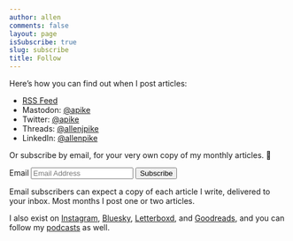 ```yaml
---
author: allen
comments: false
layout: page
isSubscribe: true
slug: subscribe
title: Follow
---
```


Here’s how you can find out when I post articles:

- [RSS Feed](/feed/)
- Mastodon: [@apike](https://mastodon.social/@apike)
- Twitter: [@apike](https://twitter.com/apike/)
- Threads: [@allenjpike](https://www.threads.net/@allenjpike)
- LinkedIn: [@allenpike](https://www.linkedin.com/in/allenpike/)

Or subscribe by email, for your very own copy of my monthly articles. 💌

<!--
<form style="margin-top: 1em" class="newsletter" action="https://feed.press/e/mailverify" method="post"
target="popupwindow" onsubmit="window.open('https://feed.press/e/mailverify?feed_id=allenpike', 'popupwindow',
'scrollbars=yes,width=550,height=400');return true">
<input type="text" name="email" placeholder="Email address"/>
<input type="submit" value="Follow by Email" />
<input type="hidden" value="allenpike" name="feed_id"/>
</form>
-->

<!-- Stripped down convertkit form from https://sayzlim.net/plain-html-form-convertkit/ -->

<form class="form" action="https://app.convertkit.com/forms/6651971/subscriptions" method="post" data-sv-form="6651971" data-uid="8ee4fcd98a" data-options="{&quot;settings&quot;:{&quot;after_subscribe&quot;:{&quot;action&quot;: &quot;message&quot;,&quot;success_message&quot;: &quot;Success! Now check your email to confirm your subscription.&quot;,&quot;redirect_url&quot;: &quot;&quot;}}}">
  <ul class="formkit-alert formkit-alert-error" data-element="errors" data-group="alert"></ul>
  <label for="email">Email</label>
  <input type="email" value="" name="email_address" placeholder="Email Address" id="email" required>
  <input type="submit" data-element="submit" class="subscribe" value="Subscribe">
</form>

<!--

<script src="https://f.convertkit.com/ckjs/ck.5.js"></script>
<form action="https://app.convertkit.com/forms/6651971/subscriptions" class="seva-form formkit-form" method="post" data-sv-form="6651971" data-uid="8ee4fcd98a" data-format="inline" data-version="5" data-options="{&quot;settings&quot;:{&quot;after_subscribe&quot;:{&quot;action&quot;:&quot;message&quot;,&quot;success_message&quot;:&quot;Success! Now check your email to confirm your subscription.&quot;,&quot;redirect_url&quot;:&quot;&quot;},&quot;analytics&quot;:{&quot;google&quot;:null,&quot;fathom&quot;:null,&quot;facebook&quot;:null,&quot;segment&quot;:null,&quot;pinterest&quot;:null,&quot;sparkloop&quot;:null,&quot;googletagmanager&quot;:null},&quot;modal&quot;:{&quot;trigger&quot;:&quot;timer&quot;,&quot;scroll_percentage&quot;:null,&quot;timer&quot;:5,&quot;devices&quot;:&quot;all&quot;,&quot;show_once_every&quot;:15},&quot;powered_by&quot;:{&quot;show&quot;:false,&quot;url&quot;:&quot;https://convertkit.com/features/forms?utm_campaign=poweredby&amp;utm_content=form&amp;utm_medium=referral&amp;utm_source=dynamic&quot;},&quot;recaptcha&quot;:{&quot;enabled&quot;:false},&quot;return_visitor&quot;:{&quot;action&quot;:&quot;show&quot;,&quot;custom_content&quot;:&quot;&quot;},&quot;slide_in&quot;:{&quot;display_in&quot;:&quot;bottom_right&quot;,&quot;trigger&quot;:&quot;timer&quot;,&quot;scroll_percentage&quot;:null,&quot;timer&quot;:5,&quot;devices&quot;:&quot;all&quot;,&quot;show_once_every&quot;:15},&quot;sticky_bar&quot;:{&quot;display_in&quot;:&quot;top&quot;,&quot;trigger&quot;:&quot;timer&quot;,&quot;scroll_percentage&quot;:null,&quot;timer&quot;:5,&quot;devices&quot;:&quot;all&quot;,&quot;show_once_every&quot;:15}},&quot;version&quot;:&quot;5&quot;}" min-width="400 500 600 700 800" style="background-color: rgb(249, 250, 251); border-radius: 4px;">
<div class="formkit-background"></div>
<div data-style="minimal">
    <div class="formkit-header" data-element="header">
        <h2>Get articles as a newsletter</h2>
    </div>
    <div class="formkit-subheader" data-element="subheader">
        <p>​</p>
    </div>
    <ul class="formkit-alert formkit-alert-error" data-element="errors" data-group="alert"></ul>
    <div data-element="fields" data-stacked="false" class="seva-fields formkit-fields">
        <div class="formkit-field"><input class="formkit-input" name="email_address" aria-label="Email Address" placeholder="Email Address" required="" type="email" style=""></div>
        <button data-element="submit" class="formkit-submit formkit-submit" style="">
        <div class="formkit-spinner">
            <div></div>
            <div></div>
            <div></div>
        </div>
        <span class="">Subscribe</span>
        </button>
    </div>
    <div class="formkit-guarantee" data-element="guarantee" style="">
        <p>Posts roughly once a month.</p>
    </div>
</div>
<style>
.formkit-form[data-uid="8ee4fcd98a"] * {
	box-sizing: border-box;
}

.formkit-form[data-uid="8ee4fcd98a"] {
	-webkit-font-smoothing: antialiased;
	-moz-osx-font-smoothing: grayscale;
}

.formkit-form[data-uid="8ee4fcd98a"] legend {
	border: none;
	font-size: inherit;
	margin-bottom: 10px;
	padding: 0;
	position: relative;
	display: table;
}

.formkit-form[data-uid="8ee4fcd98a"] fieldset {
	border: 0;
	padding: 0.01em 0 0 0;
	margin: 0;
	min-width: 0;
}

.formkit-form[data-uid="8ee4fcd98a"] body:not(:-moz-handler-blocked) fieldset {
	display: table-cell;
}

.formkit-form[data-uid="8ee4fcd98a"] h1,
.formkit-form[data-uid="8ee4fcd98a"] h2,
.formkit-form[data-uid="8ee4fcd98a"] h3,
.formkit-form[data-uid="8ee4fcd98a"] h4,
.formkit-form[data-uid="8ee4fcd98a"] h5,
.formkit-form[data-uid="8ee4fcd98a"] h6 {
	color: inherit;
	font-size: inherit;
	font-weight: inherit;
}

.formkit-form[data-uid="8ee4fcd98a"] h2 {
	font-size: 1.5em;
	margin: 1em 0;
}

.formkit-form[data-uid="8ee4fcd98a"] h3 {
	font-size: 1.17em;
	margin: 1em 0;
}

.formkit-form[data-uid="8ee4fcd98a"] p {
	color: inherit;
	font-size: inherit;
	font-weight: inherit;
}

.formkit-form[data-uid="8ee4fcd98a"] ol:not([template-default]),
.formkit-form[data-uid="8ee4fcd98a"] ul:not([template-default]),
.formkit-form[data-uid="8ee4fcd98a"] blockquote:not([template-default]) {
	text-align: left;
}

.formkit-form[data-uid="8ee4fcd98a"] p:not([template-default]),
.formkit-form[data-uid="8ee4fcd98a"] hr:not([template-default]),
.formkit-form[data-uid="8ee4fcd98a"] blockquote:not([template-default]),
.formkit-form[data-uid="8ee4fcd98a"] ol:not([template-default]),
.formkit-form[data-uid="8ee4fcd98a"] ul:not([template-default]) {
	color: inherit;
	font-style: initial;
}

.formkit-form[data-uid="8ee4fcd98a"] .ordered-list,
.formkit-form[data-uid="8ee4fcd98a"] .unordered-list {
	list-style-position: outside !important;
	padding-left: 1em;
}

.formkit-form[data-uid="8ee4fcd98a"] .list-item {
	padding-left: 0;
}

.formkit-form[data-uid="8ee4fcd98a"][data-format="modal"] {
	display: none;
}

.formkit-form[data-uid="8ee4fcd98a"][data-format="slide in"] {
	display: none;
}

.formkit-form[data-uid="8ee4fcd98a"][data-format="sticky bar"] {
	display: none;
}

.formkit-sticky-bar .formkit-form[data-uid="8ee4fcd98a"][data-format="sticky bar"] {
	display: block;
}

.formkit-form[data-uid="8ee4fcd98a"] .formkit-input,
.formkit-form[data-uid="8ee4fcd98a"] .formkit-select,
.formkit-form[data-uid="8ee4fcd98a"] .formkit-checkboxes {
	width: 100%;
}

.formkit-form[data-uid="8ee4fcd98a"] .formkit-button,
.formkit-form[data-uid="8ee4fcd98a"] .formkit-submit {
	border: 0;
	border-radius: 5px;
	color: #ffffff;
	cursor: pointer;
	display: inline-block;
	text-align: center;
	font-size: 15px;
	font-weight: 500;
	cursor: pointer;
	margin-bottom: 15px;
	overflow: hidden;
	padding: 0;
	position: relative;
	vertical-align: middle;
}

.formkit-form[data-uid="8ee4fcd98a"] .formkit-button:hover,
.formkit-form[data-uid="8ee4fcd98a"] .formkit-submit:hover,
.formkit-form[data-uid="8ee4fcd98a"] .formkit-button:focus,
.formkit-form[data-uid="8ee4fcd98a"] .formkit-submit:focus {
	outline: none;
}

.formkit-form[data-uid="8ee4fcd98a"] .formkit-button:hover>span,
.formkit-form[data-uid="8ee4fcd98a"] .formkit-submit:hover>span,
.formkit-form[data-uid="8ee4fcd98a"] .formkit-button:focus>span,
.formkit-form[data-uid="8ee4fcd98a"] .formkit-submit:focus>span {
	background-color: rgba(0, 0, 0, 0.1);
}

.formkit-form[data-uid="8ee4fcd98a"] .formkit-button>span,
.formkit-form[data-uid="8ee4fcd98a"] .formkit-submit>span {
	display: block;
	-webkit-transition: all 300ms ease-in-out;
	transition: all 300ms ease-in-out;
	padding: 12px 24px;
}

.formkit-form[data-uid="8ee4fcd98a"] .formkit-input {
	background: #ffffff;
	font-size: 15px;
	padding: 12px;
	border: 1px solid #e3e3e3;
	-webkit-flex: 1 0 auto;
	-ms-flex: 1 0 auto;
	flex: 1 0 auto;
	line-height: 1.4;
	margin: 0;
	-webkit-transition: border-color ease-out 300ms;
	transition: border-color ease-out 300ms;
}

.formkit-form[data-uid="8ee4fcd98a"] .formkit-input:focus {
	outline: none;
	border-color: #1677be;
	-webkit-transition: border-color ease 300ms;
	transition: border-color ease 300ms;
}

.formkit-form[data-uid="8ee4fcd98a"] .formkit-input::-webkit-input-placeholder {
	color: inherit;
	opacity: 0.8;
}

.formkit-form[data-uid="8ee4fcd98a"] .formkit-input::-moz-placeholder {
	color: inherit;
	opacity: 0.8;
}

.formkit-form[data-uid="8ee4fcd98a"] .formkit-input:-ms-input-placeholder {
	color: inherit;
	opacity: 0.8;
}

.formkit-form[data-uid="8ee4fcd98a"] .formkit-input::placeholder {
	color: inherit;
	opacity: 0.8;
}

.formkit-form[data-uid="8ee4fcd98a"] [data-group="dropdown"] {
	position: relative;
	display: inline-block;
	width: 100%;
}

.formkit-form[data-uid="8ee4fcd98a"] [data-group="dropdown"]::before {
	content: "";
	top: calc(50% - 2.5px);
	right: 10px;
	position: absolute;
	pointer-events: none;
	border-color: #4f4f4f transparent transparent transparent;
	border-style: solid;
	border-width: 6px 6px 0 6px;
	height: 0;
	width: 0;
	z-index: 999;
}

.formkit-form[data-uid="8ee4fcd98a"] [data-group="dropdown"] select {
	height: auto;
	width: 100%;
	cursor: pointer;
	color: #333333;
	line-height: 1.4;
	margin-bottom: 0;
	padding: 0 6px;
	-webkit-appearance: none;
	-moz-appearance: none;
	appearance: none;
	font-size: 15px;
	padding: 12px;
	padding-right: 25px;
	border: 1px solid #e3e3e3;
	background: #ffffff;
}

.formkit-form[data-uid="8ee4fcd98a"] [data-group="dropdown"] select:focus {
	outline: none;
}

.formkit-form[data-uid="8ee4fcd98a"] [data-group="checkboxes"] {
	text-align: left;
	margin: 0;
}

.formkit-form[data-uid="8ee4fcd98a"] [data-group="checkboxes"] [data-group="checkbox"] {
	margin-bottom: 10px;
}

.formkit-form[data-uid="8ee4fcd98a"] [data-group="checkboxes"] [data-group="checkbox"] * {
	cursor: pointer;
}

.formkit-form[data-uid="8ee4fcd98a"] [data-group="checkboxes"] [data-group="checkbox"]:last-of-type {
	margin-bottom: 0;
}

.formkit-form[data-uid="8ee4fcd98a"] [data-group="checkboxes"] [data-group="checkbox"] input[type="checkbox"] {
	display: none;
}

.formkit-form[data-uid="8ee4fcd98a"] [data-group="checkboxes"] [data-group="checkbox"] input[type="checkbox"]+label::after {
	content: none;
}

.formkit-form[data-uid="8ee4fcd98a"] [data-group="checkboxes"] [data-group="checkbox"] input[type="checkbox"]:checked+label::after {
	border-color: #ffffff;
	content: "";
}

.formkit-form[data-uid="8ee4fcd98a"] [data-group="checkboxes"] [data-group="checkbox"] input[type="checkbox"]:checked+label::before {
	background: #10bf7a;
	border-color: #10bf7a;
}

.formkit-form[data-uid="8ee4fcd98a"] [data-group="checkboxes"] [data-group="checkbox"] label {
	position: relative;
	display: inline-block;
	padding-left: 28px;
}

.formkit-form[data-uid="8ee4fcd98a"] [data-group="checkboxes"] [data-group="checkbox"] label::before,
.formkit-form[data-uid="8ee4fcd98a"] [data-group="checkboxes"] [data-group="checkbox"] label::after {
	position: absolute;
	content: "";
	display: inline-block;
}

.formkit-form[data-uid="8ee4fcd98a"] [data-group="checkboxes"] [data-group="checkbox"] label::before {
	height: 16px;
	width: 16px;
	border: 1px solid #e3e3e3;
	background: #ffffff;
	left: 0px;
	top: 3px;
}

.formkit-form[data-uid="8ee4fcd98a"] [data-group="checkboxes"] [data-group="checkbox"] label::after {
	height: 4px;
	width: 8px;
	border-left: 2px solid #4d4d4d;
	border-bottom: 2px solid #4d4d4d;
	-webkit-transform: rotate(-45deg);
	-ms-transform: rotate(-45deg);
	transform: rotate(-45deg);
	left: 4px;
	top: 8px;
}

.formkit-form[data-uid="8ee4fcd98a"] .formkit-alert {
	background: #f9fafb;
	border: 1px solid #e3e3e3;
	border-radius: 5px;
	-webkit-flex: 1 0 auto;
	-ms-flex: 1 0 auto;
	flex: 1 0 auto;
	list-style: none;
	margin: 25px auto;
	padding: 12px;
	text-align: center;
	width: 100%;
}

.formkit-form[data-uid="8ee4fcd98a"] .formkit-alert:empty {
	display: none;
}

.formkit-form[data-uid="8ee4fcd98a"] .formkit-alert-success {
	background: #d3fbeb;
	border-color: #10bf7a;
	color: #0c905c;
}

.formkit-form[data-uid="8ee4fcd98a"] .formkit-alert-error {
	background: #fde8e2;
	border-color: #f2643b;
	color: #ea4110;
}

.formkit-form[data-uid="8ee4fcd98a"] .formkit-spinner {
	display: -webkit-box;
	display: -webkit-flex;
	display: -ms-flexbox;
	display: flex;
	height: 0px;
	width: 0px;
	margin: 0 auto;
	position: absolute;
	top: 0;
	left: 0;
	right: 0;
	width: 0px;
	overflow: hidden;
	text-align: center;
	-webkit-transition: all 300ms ease-in-out;
	transition: all 300ms ease-in-out;
}

.formkit-form[data-uid="8ee4fcd98a"] .formkit-spinner>div {
	margin: auto;
	width: 12px;
	height: 12px;
	background-color: #fff;
	opacity: 0.3;
	border-radius: 100%;
	display: inline-block;
	-webkit-animation: formkit-bouncedelay-formkit-form-data-uid-8ee4fcd98a- 1.4s infinite ease-in-out both;
	animation: formkit-bouncedelay-formkit-form-data-uid-8ee4fcd98a- 1.4s infinite ease-in-out both;
}

.formkit-form[data-uid="8ee4fcd98a"] .formkit-spinner>div:nth-child(1) {
	-webkit-animation-delay: -0.32s;
	animation-delay: -0.32s;
}

.formkit-form[data-uid="8ee4fcd98a"] .formkit-spinner>div:nth-child(2) {
	-webkit-animation-delay: -0.16s;
	animation-delay: -0.16s;
}

.formkit-form[data-uid="8ee4fcd98a"] .formkit-submit[data-active] .formkit-spinner {
	opacity: 1;
	height: 100%;
	width: 50px;
}

.formkit-form[data-uid="8ee4fcd98a"] .formkit-submit[data-active] .formkit-spinner~span {
	opacity: 0;
}

.formkit-form[data-uid="8ee4fcd98a"] .formkit-powered-by[data-active="false"] {
	opacity: 0.35;
}

.formkit-form[data-uid="8ee4fcd98a"] .formkit-powered-by-convertkit-container {
	display: -webkit-box;
	display: -webkit-flex;
	display: -ms-flexbox;
	display: flex;
	width: 100%;
	margin: 10px 0;
	position: relative;
}

.formkit-form[data-uid="8ee4fcd98a"] .formkit-powered-by-convertkit-container[data-active="false"] {
	opacity: 0.35;
}

.formkit-form[data-uid="8ee4fcd98a"] .formkit-powered-by-convertkit {
	-webkit-align-items: center;
	-webkit-box-align: center;
	-ms-flex-align: center;
	align-items: center;
	background-color: #ffffff;
	border: 1px solid #dde2e7;
	border-radius: 4px;
	color: #373f45;
	cursor: pointer;
	display: block;
	height: 36px;
	margin: 0 auto;
	opacity: 0.95;
	padding: 0;
	-webkit-text-decoration: none;
	text-decoration: none;
	text-indent: 100%;
	-webkit-transition: ease-in-out all 200ms;
	transition: ease-in-out all 200ms;
	white-space: nowrap;
	overflow: hidden;
	-webkit-user-select: none;
	-moz-user-select: none;
	-ms-user-select: none;
	user-select: none;
	width: 190px;
	background-repeat: no-repeat;
	background-position: center;
	background-image: url("data:image/svg+xml;charset=utf8,%3Csvg width='162' height='20' viewBox='0 0 162 20' fill='none' xmlns='http://www.w3.org/2000/svg'%3E%3Cpath d='M83.0561 15.2457C86.675 15.2457 89.4722 12.5154 89.4722 9.14749C89.4722 5.99211 86.8443 4.06563 85.1038 4.06563C82.6801 4.06563 80.7373 5.76407 80.4605 8.28551C80.4092 8.75244 80.0387 9.14403 79.5686 9.14069C78.7871 9.13509 77.6507 9.12841 76.9314 9.13092C76.6217 9.13199 76.3658 8.88106 76.381 8.57196C76.4895 6.38513 77.2218 4.3404 78.618 2.76974C80.1695 1.02445 82.4289 0 85.1038 0C89.5979 0 93.8406 4.07791 93.8406 9.14749C93.8406 14.7608 89.1832 19.3113 83.1517 19.3113C78.8502 19.3113 74.5179 16.5041 73.0053 12.5795C72.9999 12.565 72.9986 12.5492 73.0015 12.534C73.0218 12.4179 73.0617 12.3118 73.1011 12.2074C73.1583 12.0555 73.2143 11.907 73.2062 11.7359L73.18 11.1892C73.174 11.0569 73.2075 10.9258 73.2764 10.8127C73.3452 10.6995 73.4463 10.6094 73.5666 10.554L73.7852 10.4523C73.9077 10.3957 74.0148 10.3105 74.0976 10.204C74.1803 10.0974 74.2363 9.97252 74.2608 9.83983C74.3341 9.43894 74.6865 9.14749 75.0979 9.14749C75.7404 9.14749 76.299 9.57412 76.5088 10.1806C77.5188 13.1 79.1245 15.2457 83.0561 15.2457Z' fill='%23373F45'/%3E%3Cpath d='M155.758 6.91365C155.028 6.91365 154.804 6.47916 154.804 5.98857C154.804 5.46997 154.986 5.06348 155.758 5.06348C156.53 5.06348 156.712 5.46997 156.712 5.98857C156.712 6.47905 156.516 6.91365 155.758 6.91365ZM142.441 12.9304V9.32833L141.415 9.32323V8.90392C141.415 8.44719 141.786 8.07758 142.244 8.07986L142.441 8.08095V6.55306L144.082 6.09057V8.08073H145.569V8.50416C145.569 8.61242 145.548 8.71961 145.506 8.81961C145.465 8.91961 145.404 9.01047 145.328 9.08699C145.251 9.16351 145.16 9.2242 145.06 9.26559C144.96 9.30698 144.853 9.32826 144.745 9.32822H144.082V12.7201C144.082 13.2423 144.378 13.4256 144.76 13.4887C145.209 13.5629 145.583 13.888 145.583 14.343V14.9626C144.029 14.9626 142.441 14.8942 142.441 12.9304Z' fill='%23373F45'/%3E%3Cpath d='M110.058 7.92554C108.417 7.88344 106.396 8.92062 106.396 11.5137C106.396 14.0646 108.417 15.0738 110.058 15.0318C111.742 15.0738 113.748 14.0646 113.748 11.5137C113.748 8.92062 111.742 7.88344 110.058 7.92554ZM110.07 13.7586C108.878 13.7586 108.032 12.8905 108.032 11.461C108.032 10.1013 108.878 9.20569 110.071 9.20569C111.263 9.20569 112.101 10.0995 112.101 11.459C112.101 12.8887 111.263 13.7586 110.07 13.7586Z' fill='%23373F45'/%3E%3Cpath d='M118.06 7.94098C119.491 7.94098 120.978 8.33337 120.978 11.1366V14.893H120.063C119.608 14.893 119.238 14.524 119.238 14.0689V10.9965C119.238 9.66506 118.747 9.16047 117.891 9.16047C117.414 9.16047 116.797 9.52486 116.502 9.81915V14.069C116.502 14.1773 116.481 14.2845 116.44 14.3845C116.398 14.4845 116.337 14.5753 116.261 14.6519C116.184 14.7284 116.093 14.7891 115.993 14.8305C115.893 14.8719 115.786 14.8931 115.678 14.8931H114.847V8.10918H115.773C115.932 8.10914 116.087 8.16315 116.212 8.26242C116.337 8.36168 116.424 8.50033 116.46 8.65577C116.881 8.19328 117.428 7.94098 118.06 7.94098ZM122.854 8.09713C123.024 8.09708 123.19 8.1496 123.329 8.2475C123.468 8.34541 123.574 8.48391 123.631 8.64405L125.133 12.8486L126.635 8.64415C126.692 8.48402 126.798 8.34551 126.937 8.2476C127.076 8.1497 127.242 8.09718 127.412 8.09724H128.598L126.152 14.3567C126.091 14.5112 125.986 14.6439 125.849 14.7374C125.711 14.831 125.549 14.881 125.383 14.8809H124.333L121.668 8.09713H122.854Z' fill='%23373F45'/%3E%3Cpath d='M135.085 14.5514C134.566 14.7616 133.513 15.0416 132.418 15.0416C130.496 15.0416 129.024 13.9345 129.024 11.4396C129.024 9.19701 130.451 7.99792 132.191 7.99792C134.338 7.99792 135.254 9.4378 135.158 11.3979C135.139 11.8029 134.786 12.0983 134.38 12.0983H130.679C130.763 13.1916 131.562 13.7662 132.615 13.7662C133.028 13.7662 133.462 13.7452 133.983 13.6481C134.535 13.545 135.085 13.9375 135.085 14.4985V14.5514ZM133.673 10.949C133.785 9.87621 133.061 9.28752 132.191 9.28752C131.321 9.28752 130.734 9.93979 130.679 10.9489L133.673 10.949Z' fill='%23373F45'/%3E%3Cpath d='M137.345 8.11122C137.497 8.11118 137.645 8.16229 137.765 8.25635C137.884 8.35041 137.969 8.48197 138.005 8.62993C138.566 8.20932 139.268 7.94303 139.759 7.94303C139.801 7.94303 140.068 7.94303 140.489 7.99913V8.7265C140.489 9.11748 140.15 9.4147 139.759 9.4147C139.31 9.4147 138.651 9.5829 138.131 9.8773V14.8951H136.462V8.11112L137.345 8.11122ZM156.6 14.0508V8.09104H155.769C155.314 8.09104 154.944 8.45999 154.944 8.9151V14.8748H155.775C156.23 14.8748 156.6 14.5058 156.6 14.0508ZM158.857 12.9447V9.34254H157.749V8.91912C157.749 8.46401 158.118 8.09506 158.574 8.09506H158.857V6.56739L160.499 6.10479V8.09506H161.986V8.51848C161.986 8.97359 161.617 9.34254 161.161 9.34254H160.499V12.7345C160.499 13.2566 160.795 13.44 161.177 13.503C161.626 13.5774 162 13.9024 162 14.3574V14.977C160.446 14.977 158.857 14.9086 158.857 12.9447ZM98.1929 10.1124C98.2033 6.94046 100.598 5.16809 102.895 5.16809C104.171 5.16809 105.342 5.44285 106.304 6.12953L105.914 6.6631C105.654 7.02011 105.16 7.16194 104.749 6.99949C104.169 6.7702 103.622 6.7218 103.215 6.7218C101.335 6.7218 99.9169 7.92849 99.9068 10.1123C99.9169 12.2959 101.335 13.5201 103.215 13.5201C103.622 13.5201 104.169 13.4717 104.749 13.2424C105.16 13.0799 105.654 13.2046 105.914 13.5615L106.304 14.0952C105.342 14.7819 104.171 15.0566 102.895 15.0566C100.598 15.0566 98.2033 13.2842 98.1929 10.1124ZM147.619 5.21768C148.074 5.21768 148.444 5.58663 148.444 6.04174V9.81968L151.82 5.58131C151.897 5.47733 151.997 5.39282 152.112 5.3346C152.227 5.27638 152.355 5.24607 152.484 5.24611H153.984L150.166 10.0615L153.984 14.8749H152.484C152.355 14.8749 152.227 14.8446 152.112 14.7864C151.997 14.7281 151.897 14.6436 151.82 14.5397L148.444 10.3025V14.0508C148.444 14.5059 148.074 14.8749 147.619 14.8749H146.746V5.21768H147.619Z' fill='%23373F45'/%3E%3Cpath d='M0.773438 6.5752H2.68066C3.56543 6.5752 4.2041 6.7041 4.59668 6.96191C4.99219 7.21973 5.18994 7.62695 5.18994 8.18359C5.18994 8.55859 5.09326 8.87061 4.8999 9.11963C4.70654 9.36865 4.42822 9.52539 4.06494 9.58984V9.63379C4.51611 9.71875 4.84717 9.88721 5.05811 10.1392C5.27197 10.3882 5.37891 10.7266 5.37891 11.1543C5.37891 11.7314 5.17676 12.1841 4.77246 12.5122C4.37109 12.8374 3.81152 13 3.09375 13H0.773438V6.5752ZM1.82373 9.22949H2.83447C3.27393 9.22949 3.59473 9.16064 3.79688 9.02295C3.99902 8.88232 4.1001 8.64502 4.1001 8.31104C4.1001 8.00928 3.99023 7.79102 3.77051 7.65625C3.55371 7.52148 3.20801 7.4541 2.7334 7.4541H1.82373V9.22949ZM1.82373 10.082V12.1167H2.93994C3.37939 12.1167 3.71045 12.0332 3.93311 11.8662C4.15869 11.6963 4.27148 11.4297 4.27148 11.0664C4.27148 10.7324 4.15723 10.4849 3.92871 10.3237C3.7002 10.1626 3.35303 10.082 2.88721 10.082H1.82373Z' fill='%23373F45'/%3E%3Cpath d='M13.011 6.5752V10.7324C13.011 11.207 12.9084 11.623 12.7034 11.9805C12.5012 12.335 12.2068 12.6089 11.8201 12.8022C11.4363 12.9927 10.9763 13.0879 10.4402 13.0879C9.6433 13.0879 9.02368 12.877 8.5813 12.4551C8.13892 12.0332 7.91772 11.4531 7.91772 10.7148V6.5752H8.9724V10.6401C8.9724 11.1704 9.09546 11.5615 9.34155 11.8135C9.58765 12.0654 9.96557 12.1914 10.4753 12.1914C11.4656 12.1914 11.9607 11.6714 11.9607 10.6313V6.5752H13.011Z' fill='%23373F45'/%3E%3Cpath d='M15.9146 13V6.5752H16.9649V13H15.9146Z' fill='%23373F45'/%3E%3Cpath d='M19.9255 13V6.5752H20.9758V12.0991H23.696V13H19.9255Z' fill='%23373F45'/%3E%3Cpath d='M28.2828 13H27.2325V7.47607H25.3428V6.5752H30.1724V7.47607H28.2828V13Z' fill='%23373F45'/%3E%3Cpath d='M41.9472 13H40.8046L39.7148 9.16796C39.6679 9.00097 39.6093 8.76074 39.539 8.44727C39.4687 8.13086 39.4262 7.91113 39.4116 7.78809C39.3823 7.97559 39.3339 8.21875 39.2665 8.51758C39.2021 8.81641 39.1479 9.03905 39.1039 9.18554L38.0405 13H36.8979L36.0673 9.7832L35.2236 6.5752H36.2958L37.2143 10.3193C37.3578 10.9199 37.4604 11.4502 37.5219 11.9102C37.5541 11.6611 37.6025 11.3828 37.6669 11.0752C37.7314 10.7676 37.79 10.5186 37.8427 10.3281L38.8886 6.5752H39.9301L41.0024 10.3457C41.1049 10.6943 41.2133 11.2158 41.3276 11.9102C41.3715 11.4912 41.477 10.958 41.644 10.3105L42.558 6.5752H43.6215L41.9472 13Z' fill='%23373F45'/%3E%3Cpath d='M45.7957 13V6.5752H46.846V13H45.7957Z' fill='%23373F45'/%3E%3Cpath d='M52.0258 13H50.9755V7.47607H49.0859V6.5752H53.9155V7.47607H52.0258V13Z' fill='%23373F45'/%3E%3Cpath d='M61.2312 13H60.1765V10.104H57.2146V13H56.1643V6.5752H57.2146V9.20312H60.1765V6.5752H61.2312V13Z' fill='%23373F45'/%3E%3C/svg%3E");
}

.formkit-form[data-uid="8ee4fcd98a"] .formkit-powered-by-convertkit:hover,
.formkit-form[data-uid="8ee4fcd98a"] .formkit-powered-by-convertkit:focus {
	background-color: #ffffff;
	-webkit-transform: scale(1.025) perspective(1px);
	-ms-transform: scale(1.025) perspective(1px);
	transform: scale(1.025) perspective(1px);
	opacity: 1;
}

.formkit-form[data-uid="8ee4fcd98a"] .formkit-powered-by-convertkit[data-variant="dark"],
.formkit-form[data-uid="8ee4fcd98a"] .formkit-powered-by-convertkit[data-variant="light"] {
	background-color: transparent;
	border-color: transparent;
	width: 166px;
}

.formkit-form[data-uid="8ee4fcd98a"] .formkit-powered-by-convertkit[data-variant="light"] {
	color: #ffffff;
	background-image: url("data:image/svg+xml;charset=utf8,%3Csvg width='162' height='20' viewBox='0 0 162 20' fill='none' xmlns='http://www.w3.org/2000/svg'%3E%3Cpath d='M83.0561 15.2457C86.675 15.2457 89.4722 12.5154 89.4722 9.14749C89.4722 5.99211 86.8443 4.06563 85.1038 4.06563C82.6801 4.06563 80.7373 5.76407 80.4605 8.28551C80.4092 8.75244 80.0387 9.14403 79.5686 9.14069C78.7871 9.13509 77.6507 9.12841 76.9314 9.13092C76.6217 9.13199 76.3658 8.88106 76.381 8.57196C76.4895 6.38513 77.2218 4.3404 78.618 2.76974C80.1695 1.02445 82.4289 0 85.1038 0C89.5979 0 93.8406 4.07791 93.8406 9.14749C93.8406 14.7608 89.1832 19.3113 83.1517 19.3113C78.8502 19.3113 74.5179 16.5041 73.0053 12.5795C72.9999 12.565 72.9986 12.5492 73.0015 12.534C73.0218 12.4179 73.0617 12.3118 73.1011 12.2074C73.1583 12.0555 73.2143 11.907 73.2062 11.7359L73.18 11.1892C73.174 11.0569 73.2075 10.9258 73.2764 10.8127C73.3452 10.6995 73.4463 10.6094 73.5666 10.554L73.7852 10.4523C73.9077 10.3957 74.0148 10.3105 74.0976 10.204C74.1803 10.0974 74.2363 9.97252 74.2608 9.83983C74.3341 9.43894 74.6865 9.14749 75.0979 9.14749C75.7404 9.14749 76.299 9.57412 76.5088 10.1806C77.5188 13.1 79.1245 15.2457 83.0561 15.2457Z' fill='white'/%3E%3Cpath d='M155.758 6.91365C155.028 6.91365 154.804 6.47916 154.804 5.98857C154.804 5.46997 154.986 5.06348 155.758 5.06348C156.53 5.06348 156.712 5.46997 156.712 5.98857C156.712 6.47905 156.516 6.91365 155.758 6.91365ZM142.441 12.9304V9.32833L141.415 9.32323V8.90392C141.415 8.44719 141.786 8.07758 142.244 8.07986L142.441 8.08095V6.55306L144.082 6.09057V8.08073H145.569V8.50416C145.569 8.61242 145.548 8.71961 145.506 8.81961C145.465 8.91961 145.404 9.01047 145.328 9.08699C145.251 9.16351 145.16 9.2242 145.06 9.26559C144.96 9.30698 144.853 9.32826 144.745 9.32822H144.082V12.7201C144.082 13.2423 144.378 13.4256 144.76 13.4887C145.209 13.5629 145.583 13.888 145.583 14.343V14.9626C144.029 14.9626 142.441 14.8942 142.441 12.9304Z' fill='white'/%3E%3Cpath d='M110.058 7.92554C108.417 7.88344 106.396 8.92062 106.396 11.5137C106.396 14.0646 108.417 15.0738 110.058 15.0318C111.742 15.0738 113.748 14.0646 113.748 11.5137C113.748 8.92062 111.742 7.88344 110.058 7.92554ZM110.07 13.7586C108.878 13.7586 108.032 12.8905 108.032 11.461C108.032 10.1013 108.878 9.20569 110.071 9.20569C111.263 9.20569 112.101 10.0995 112.101 11.459C112.101 12.8887 111.263 13.7586 110.07 13.7586Z' fill='white'/%3E%3Cpath d='M118.06 7.94098C119.491 7.94098 120.978 8.33337 120.978 11.1366V14.893H120.063C119.608 14.893 119.238 14.524 119.238 14.0689V10.9965C119.238 9.66506 118.747 9.16047 117.891 9.16047C117.414 9.16047 116.797 9.52486 116.502 9.81915V14.069C116.502 14.1773 116.481 14.2845 116.44 14.3845C116.398 14.4845 116.337 14.5753 116.261 14.6519C116.184 14.7284 116.093 14.7891 115.993 14.8305C115.893 14.8719 115.786 14.8931 115.678 14.8931H114.847V8.10918H115.773C115.932 8.10914 116.087 8.16315 116.212 8.26242C116.337 8.36168 116.424 8.50033 116.46 8.65577C116.881 8.19328 117.428 7.94098 118.06 7.94098ZM122.854 8.09713C123.024 8.09708 123.19 8.1496 123.329 8.2475C123.468 8.34541 123.574 8.48391 123.631 8.64405L125.133 12.8486L126.635 8.64415C126.692 8.48402 126.798 8.34551 126.937 8.2476C127.076 8.1497 127.242 8.09718 127.412 8.09724H128.598L126.152 14.3567C126.091 14.5112 125.986 14.6439 125.849 14.7374C125.711 14.831 125.549 14.881 125.383 14.8809H124.333L121.668 8.09713H122.854Z' fill='white'/%3E%3Cpath d='M135.085 14.5514C134.566 14.7616 133.513 15.0416 132.418 15.0416C130.496 15.0416 129.024 13.9345 129.024 11.4396C129.024 9.19701 130.451 7.99792 132.191 7.99792C134.338 7.99792 135.254 9.4378 135.158 11.3979C135.139 11.8029 134.786 12.0983 134.38 12.0983H130.679C130.763 13.1916 131.562 13.7662 132.615 13.7662C133.028 13.7662 133.462 13.7452 133.983 13.6481C134.535 13.545 135.085 13.9375 135.085 14.4985V14.5514ZM133.673 10.949C133.785 9.87621 133.061 9.28752 132.191 9.28752C131.321 9.28752 130.734 9.93979 130.679 10.9489L133.673 10.949Z' fill='white'/%3E%3Cpath d='M137.345 8.11122C137.497 8.11118 137.645 8.16229 137.765 8.25635C137.884 8.35041 137.969 8.48197 138.005 8.62993C138.566 8.20932 139.268 7.94303 139.759 7.94303C139.801 7.94303 140.068 7.94303 140.489 7.99913V8.7265C140.489 9.11748 140.15 9.4147 139.759 9.4147C139.31 9.4147 138.651 9.5829 138.131 9.8773V14.8951H136.462V8.11112L137.345 8.11122ZM156.6 14.0508V8.09104H155.769C155.314 8.09104 154.944 8.45999 154.944 8.9151V14.8748H155.775C156.23 14.8748 156.6 14.5058 156.6 14.0508ZM158.857 12.9447V9.34254H157.749V8.91912C157.749 8.46401 158.118 8.09506 158.574 8.09506H158.857V6.56739L160.499 6.10479V8.09506H161.986V8.51848C161.986 8.97359 161.617 9.34254 161.161 9.34254H160.499V12.7345C160.499 13.2566 160.795 13.44 161.177 13.503C161.626 13.5774 162 13.9024 162 14.3574V14.977C160.446 14.977 158.857 14.9086 158.857 12.9447ZM98.1929 10.1124C98.2033 6.94046 100.598 5.16809 102.895 5.16809C104.171 5.16809 105.342 5.44285 106.304 6.12953L105.914 6.6631C105.654 7.02011 105.16 7.16194 104.749 6.99949C104.169 6.7702 103.622 6.7218 103.215 6.7218C101.335 6.7218 99.9169 7.92849 99.9068 10.1123C99.9169 12.2959 101.335 13.5201 103.215 13.5201C103.622 13.5201 104.169 13.4717 104.749 13.2424C105.16 13.0799 105.654 13.2046 105.914 13.5615L106.304 14.0952C105.342 14.7819 104.171 15.0566 102.895 15.0566C100.598 15.0566 98.2033 13.2842 98.1929 10.1124ZM147.619 5.21768C148.074 5.21768 148.444 5.58663 148.444 6.04174V9.81968L151.82 5.58131C151.897 5.47733 151.997 5.39282 152.112 5.3346C152.227 5.27638 152.355 5.24607 152.484 5.24611H153.984L150.166 10.0615L153.984 14.8749H152.484C152.355 14.8749 152.227 14.8446 152.112 14.7864C151.997 14.7281 151.897 14.6436 151.82 14.5397L148.444 10.3025V14.0508C148.444 14.5059 148.074 14.8749 147.619 14.8749H146.746V5.21768H147.619Z' fill='white'/%3E%3Cpath d='M0.773438 6.5752H2.68066C3.56543 6.5752 4.2041 6.7041 4.59668 6.96191C4.99219 7.21973 5.18994 7.62695 5.18994 8.18359C5.18994 8.55859 5.09326 8.87061 4.8999 9.11963C4.70654 9.36865 4.42822 9.52539 4.06494 9.58984V9.63379C4.51611 9.71875 4.84717 9.88721 5.05811 10.1392C5.27197 10.3882 5.37891 10.7266 5.37891 11.1543C5.37891 11.7314 5.17676 12.1841 4.77246 12.5122C4.37109 12.8374 3.81152 13 3.09375 13H0.773438V6.5752ZM1.82373 9.22949H2.83447C3.27393 9.22949 3.59473 9.16064 3.79688 9.02295C3.99902 8.88232 4.1001 8.64502 4.1001 8.31104C4.1001 8.00928 3.99023 7.79102 3.77051 7.65625C3.55371 7.52148 3.20801 7.4541 2.7334 7.4541H1.82373V9.22949ZM1.82373 10.082V12.1167H2.93994C3.37939 12.1167 3.71045 12.0332 3.93311 11.8662C4.15869 11.6963 4.27148 11.4297 4.27148 11.0664C4.27148 10.7324 4.15723 10.4849 3.92871 10.3237C3.7002 10.1626 3.35303 10.082 2.88721 10.082H1.82373Z' fill='white'/%3E%3Cpath d='M13.011 6.5752V10.7324C13.011 11.207 12.9084 11.623 12.7034 11.9805C12.5012 12.335 12.2068 12.6089 11.8201 12.8022C11.4363 12.9927 10.9763 13.0879 10.4402 13.0879C9.6433 13.0879 9.02368 12.877 8.5813 12.4551C8.13892 12.0332 7.91772 11.4531 7.91772 10.7148V6.5752H8.9724V10.6401C8.9724 11.1704 9.09546 11.5615 9.34155 11.8135C9.58765 12.0654 9.96557 12.1914 10.4753 12.1914C11.4656 12.1914 11.9607 11.6714 11.9607 10.6313V6.5752H13.011Z' fill='white'/%3E%3Cpath d='M15.9146 13V6.5752H16.9649V13H15.9146Z' fill='white'/%3E%3Cpath d='M19.9255 13V6.5752H20.9758V12.0991H23.696V13H19.9255Z' fill='white'/%3E%3Cpath d='M28.2828 13H27.2325V7.47607H25.3428V6.5752H30.1724V7.47607H28.2828V13Z' fill='white'/%3E%3Cpath d='M41.9472 13H40.8046L39.7148 9.16796C39.6679 9.00097 39.6093 8.76074 39.539 8.44727C39.4687 8.13086 39.4262 7.91113 39.4116 7.78809C39.3823 7.97559 39.3339 8.21875 39.2665 8.51758C39.2021 8.81641 39.1479 9.03905 39.1039 9.18554L38.0405 13H36.8979L36.0673 9.7832L35.2236 6.5752H36.2958L37.2143 10.3193C37.3578 10.9199 37.4604 11.4502 37.5219 11.9102C37.5541 11.6611 37.6025 11.3828 37.6669 11.0752C37.7314 10.7676 37.79 10.5186 37.8427 10.3281L38.8886 6.5752H39.9301L41.0024 10.3457C41.1049 10.6943 41.2133 11.2158 41.3276 11.9102C41.3715 11.4912 41.477 10.958 41.644 10.3105L42.558 6.5752H43.6215L41.9472 13Z' fill='white'/%3E%3Cpath d='M45.7957 13V6.5752H46.846V13H45.7957Z' fill='white'/%3E%3Cpath d='M52.0258 13H50.9755V7.47607H49.0859V6.5752H53.9155V7.47607H52.0258V13Z' fill='white'/%3E%3Cpath d='M61.2312 13H60.1765V10.104H57.2146V13H56.1643V6.5752H57.2146V9.20312H60.1765V6.5752H61.2312V13Z' fill='white'/%3E%3C/svg%3E");
}

@-webkit-keyframes formkit-bouncedelay-formkit-form-data-uid-8ee4fcd98a- {

	0%,
	80%,
	100% {
		-webkit-transform: scale(0);
		-ms-transform: scale(0);
		transform: scale(0);
	}

	40% {
		-webkit-transform: scale(1);
		-ms-transform: scale(1);
		transform: scale(1);
	}
}

@keyframes formkit-bouncedelay-formkit-form-data-uid-8ee4fcd98a- {

	0%,
	80%,
	100% {
		-webkit-transform: scale(0);
		-ms-transform: scale(0);
		transform: scale(0);
	}

	40% {
		-webkit-transform: scale(1);
		-ms-transform: scale(1);
		transform: scale(1);
	}
}

.formkit-form[data-uid="8ee4fcd98a"] blockquote {
	padding: 10px 20px;
	margin: 0 0 20px;
	border-left: 5px solid #e1e1e1;
}

.formkit-form[data-uid="8ee4fcd98a"] .seva-custom-content {
	padding: 15px;
	font-size: 16px;
	color: #fff;
	mix-blend-mode: difference;
}

.formkit-form[data-uid="8ee4fcd98a"] .formkit-modal.guard {
	max-width: 420px;
	width: 100%;
}

.formkit-form[data-uid="8ee4fcd98a"] {
	border: 1px solid #e3e3e3;
	max-width: 700px;
	position: relative;
	overflow: hidden;
}

.formkit-form[data-uid="8ee4fcd98a"] .formkit-background {
	width: 100%;
	height: 100%;
	position: absolute;
	top: 0;
	left: 0;
	background-size: cover;
	background-position: center;
	opacity: 0.3;
}

.formkit-form[data-uid="8ee4fcd98a"] [data-style="minimal"] {
	padding: 20px;
	width: 100%;
	position: relative;
}

.formkit-form[data-uid="8ee4fcd98a"] .formkit-header {
	margin: 0 0 27px 0;
	text-align: center;
}

.formkit-form[data-uid="8ee4fcd98a"] .formkit-subheader {
	margin: 18px 0;
	text-align: center;
}

.formkit-form[data-uid="8ee4fcd98a"] .formkit-guarantee {
	font-size: 13px;
	margin: 10px 0 15px 0;
	text-align: center;
}

.formkit-form[data-uid="8ee4fcd98a"] .formkit-guarantee>p {
	margin: 0;
}

.formkit-form[data-uid="8ee4fcd98a"] .formkit-powered-by-convertkit-container {
	margin-bottom: 0;
}

.formkit-form[data-uid="8ee4fcd98a"] .formkit-fields {
	display: -webkit-box;
	display: -webkit-flex;
	display: -ms-flexbox;
	display: flex;
	-webkit-flex-wrap: wrap;
	-ms-flex-wrap: wrap;
	flex-wrap: wrap;
	margin: 25px auto 0 auto;
}

.formkit-form[data-uid="8ee4fcd98a"] .formkit-field {
	min-width: 220px;
}

.formkit-form[data-uid="8ee4fcd98a"] .formkit-field,
.formkit-form[data-uid="8ee4fcd98a"] .formkit-submit {
	margin: 0 0 15px 0;
	-webkit-flex: 1 0 100%;
	-ms-flex: 1 0 100%;
	flex: 1 0 100%;
}

.formkit-form[data-uid="8ee4fcd98a"][min-width~="600"] [data-style="minimal"] {
	padding: 40px;
}

.formkit-form[data-uid="8ee4fcd98a"][min-width~="600"] .formkit-fields[data-stacked="false"] {
	margin-left: -5px;
	margin-right: -5px;
}

.formkit-form[data-uid="8ee4fcd98a"][min-width~="600"] .formkit-fields[data-stacked="false"] .formkit-field,
.formkit-form[data-uid="8ee4fcd98a"][min-width~="600"] .formkit-fields[data-stacked="false"] .formkit-submit {
	margin: 0 5px 15px 5px;
}

.formkit-form[data-uid="8ee4fcd98a"][min-width~="600"] .formkit-fields[data-stacked="false"] .formkit-field {
	-webkit-flex: 100 1 auto;
	-ms-flex: 100 1 auto;
	flex: 100 1 auto;
}

.formkit-form[data-uid="8ee4fcd98a"][min-width~="600"] .formkit-fields[data-stacked="false"] .formkit-submit {
	-webkit-flex: 1 1 auto;
	-ms-flex: 1 1 auto;
	flex: 1 1 auto;
}
</style>
</form>
-->

Email subscribers can expect a copy of each article I write, delivered to your inbox. Most months I post one or two articles.

I also exist on [Instagram](https://www.instagram.com/allenjpike/), [Bluesky](https://bsky.app/profile/allenpike.com), [Letterboxd](https://letterboxd.com/pikerosoft/), and [Goodreads](https://www.goodreads.com/user/show/74341139), and you can follow my [podcasts](/speaking/) as well.